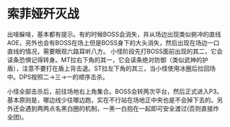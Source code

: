 # 索菲娅歼灭战

出啥躲啥，基本都有提示。有的时候BOSS会消失，并从场边出现类似俯冲的直线AOE，另外也会有BOSS在场上但是BOSS身下的大头消失，然后出现在场边一口直线的情况，需要眼观六路耳听八方。
小怪阶段先打BOSS面前出现的其二，它会读条恐惧记得转身。<Role name="tank" />MT拉右下角的其一，它会读条绝对防御（类似武神的护盾），注意不要打在盾上背击退。<Role name="tank" />ST拉左下角的其三，当小怪使用冰圈后拉回场中。<Role name="dps" />DPS按照二→三→一的顺序击杀。

小怪全部击杀后，前往场地右上角集合。BOSS会转两次平台，然后正式进入P3。<Role name="tank" /><Role name="healer" /><Role name="dps" />基本原则是，哪边线少往哪边跑，实在不行站在场地正中央也是不会掉下去的。另外还会遇到两两点名黑白圈的机制，一黑一白抱在一起即可安全渡过(否则直接炸全团)。